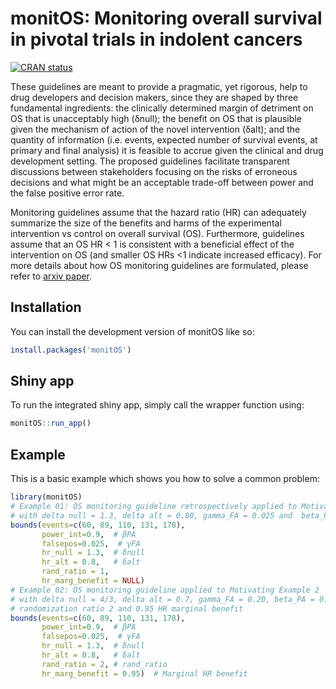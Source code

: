 # monitOS: Monitoring overall survival in pivotal trials in indolent cancers

<!-- badges: start -->
[![CRAN status](https://www.r-pkg.org/badges/version/monitOS)](https://CRAN.R-project.org/package=monitOS)
<!-- badges: end -->

These guidelines are meant to provide a pragmatic, yet rigorous, help to drug developers and decision makers,
since they are shaped by three fundamental ingredients: the clinically determined margin of detriment on OS that
is unacceptably high (δnull); the benefit on OS that is plausible given the mechanism of action of the novel intervention (δalt);
and the quantity of information (i.e. events, expected number of survival events, at primary and final analysis) it is 
feasible to accrue given the clinical and drug development setting. The proposed guidelines facilitate
transparent discussions between stakeholders focusing on the risks of erroneous decisions and what might 
be an acceptable trade-off between power and the false positive error rate. 

Monitoring guidelines assume that the hazard ratio (HR) can adequately summarize the size of the benefits and harms of the experimental intervention vs control on overall survival (OS). Furthermore, guidelines assume that an OS HR < 1 is consistent with a beneficial effect of the intervention on OS (and smaller OS HRs <1 indicate increased efficacy). For more details about how OS monitoring guidelines are formulated, please refer to [arxiv paper](https://arxiv.org/abs/2310.20658).

## Installation

You can install the development version of monitOS like so:

``` r
install.packages('monitOS')
```


## Shiny app

To run the integrated shiny app, simply call the wrapper function using:

``` r
monitOS::run_app()
```

## Example

This is a basic example which shows you how to solve a common problem:

``` r
library(monitOS)
# Example 01: OS monitoring guideline retrospectively applied to Motivating Example 1
# with delta null = 1.3, delta alt = 0.80, gamma_FA = 0.025 and  beta_PA = 0.10.
bounds(events=c(60, 89, 110, 131, 178),
       power_int=0.9,  # βPA
       falsepos=0.025,  # γFA
       hr_null = 1.3,  # δnull
       hr_alt = 0.8,   # δalt
       rand_ratio = 1,
       hr_marg_benefit = NULL)
# Example 02: OS monitoring guideline applied to Motivating Example 2
# with delta null = 4/3, delta alt = 0.7, gamma_FA = 0.20, beta_PA = 0.1, 
# randomization ratio 2 and 0.95 HR marginal benefit
bounds(events=c(60, 89, 110, 131, 178),
       power_int=0.9,  # βPA
       falsepos=0.025,  # γFA
       hr_null = 1.3,  # δnull
       hr_alt = 0.8,   # δalt
       rand_ratio = 2, # rand_ratio
       hr_marg_benefit = 0.95)  # Marginal HR benefit
```

